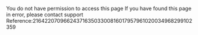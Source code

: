 You do not have permission to access this page If you have found this page in error, please contact support Reference:2164220709662437163503300816017957961020034968299102359